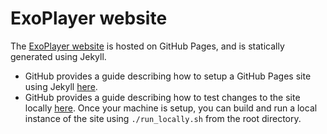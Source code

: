 # ExoPlayer website #

The [ExoPlayer website](https://exoplayer.dev/) is hosted on
GitHub Pages, and is statically generated using Jekyll.

* GitHub provides a guide describing how to setup a GitHub Pages site using
  Jekyll
  [here](https://help.github.com/articles/using-jekyll-as-a-static-site-generator-with-github-pages/).
* GitHub provides a guide describing how to test changes to the site locally
  [here](https://help.github.com/articles/setting-up-your-github-pages-site-locally-with-jekyll/).
  Once your machine is setup, you can build and run a local instance of the
  site using `./run_locally.sh` from the root directory.

